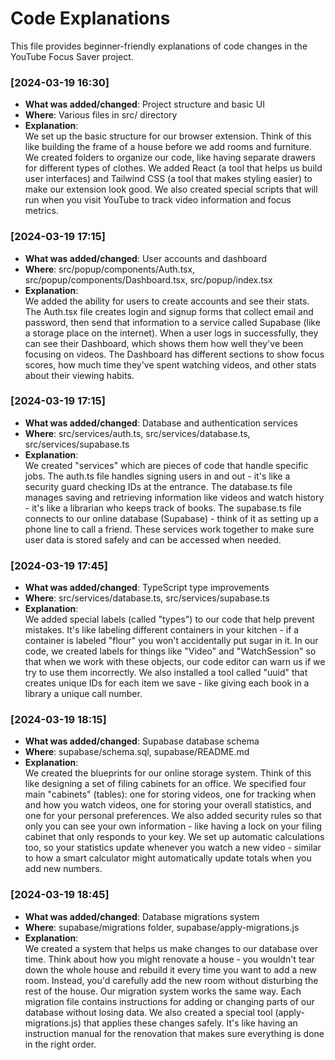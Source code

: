 # Code Explanations
This file provides beginner-friendly explanations of code changes in the YouTube Focus Saver project.

### [2024-03-19 16:30]
- **What was added/changed**: Project structure and basic UI
- **Where**: Various files in src/ directory
- **Explanation**:  
  We set up the basic structure for our browser extension. Think of this like building the frame of a house before we add rooms and furniture. We created folders to organize our code, like having separate drawers for different types of clothes. We added React (a tool that helps us build user interfaces) and Tailwind CSS (a tool that makes styling easier) to make our extension look good. We also created special scripts that will run when you visit YouTube to track video information and focus metrics.

### [2024-03-19 17:15]
- **What was added/changed**: User accounts and dashboard
- **Where**: src/popup/components/Auth.tsx, src/popup/components/Dashboard.tsx, src/popup/index.tsx
- **Explanation**:  
  We added the ability for users to create accounts and see their stats. The Auth.tsx file creates login and signup forms that collect email and password, then send that information to a service called Supabase (like a storage place on the internet). When a user logs in successfully, they can see their Dashboard, which shows them how well they've been focusing on videos. The Dashboard has different sections to show focus scores, how much time they've spent watching videos, and other stats about their viewing habits.

### [2024-03-19 17:15]
- **What was added/changed**: Database and authentication services
- **Where**: src/services/auth.ts, src/services/database.ts, src/services/supabase.ts
- **Explanation**:  
  We created "services" which are pieces of code that handle specific jobs. The auth.ts file handles signing users in and out - it's like a security guard checking IDs at the entrance. The database.ts file manages saving and retrieving information like videos and watch history - it's like a librarian who keeps track of books. The supabase.ts file connects to our online database (Supabase) - think of it as setting up a phone line to call a friend. These services work together to make sure user data is stored safely and can be accessed when needed.

### [2024-03-19 17:45]
- **What was added/changed**: TypeScript type improvements
- **Where**: src/services/database.ts, src/services/supabase.ts
- **Explanation**:  
  We added special labels (called "types") to our code that help prevent mistakes. It's like labeling different containers in your kitchen - if a container is labeled "flour" you won't accidentally put sugar in it. In our code, we created labels for things like "Video" and "WatchSession" so that when we work with these objects, our code editor can warn us if we try to use them incorrectly. We also installed a tool called "uuid" that creates unique IDs for each item we save - like giving each book in a library a unique call number.

### [2024-03-19 18:15]
- **What was added/changed**: Supabase database schema
- **Where**: supabase/schema.sql, supabase/README.md
- **Explanation**:  
  We created the blueprints for our online storage system. Think of this like designing a set of filing cabinets for an office. We specified four main "cabinets" (tables): one for storing videos, one for tracking when and how you watch videos, one for storing your overall statistics, and one for your personal preferences. We also added security rules so that only you can see your own information - like having a lock on your filing cabinet that only responds to your key. We set up automatic calculations too, so your statistics update whenever you watch a new video - similar to how a smart calculator might automatically update totals when you add new numbers.

### [2024-03-19 18:45]
- **What was added/changed**: Database migrations system
- **Where**: supabase/migrations folder, supabase/apply-migrations.js
- **Explanation**:  
  We created a system that helps us make changes to our database over time. Think about how you might renovate a house - you wouldn't tear down the whole house and rebuild it every time you want to add a new room. Instead, you'd carefully add the new room without disturbing the rest of the house. Our migration system works the same way. Each migration file contains instructions for adding or changing parts of our database without losing data. We also created a special tool (apply-migrations.js) that applies these changes safely. It's like having an instruction manual for the renovation that makes sure everything is done in the right order. 